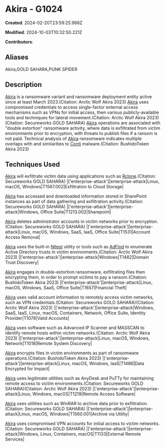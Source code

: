 # Akira - G1024

**Created**: 2024-02-20T23:59:25.966Z

**Modified**: 2024-10-03T10:32:50.221Z

**Contributors**: 

## Aliases

Akira,GOLD SAHARA,PUNK SPIDER

## Description

[Akira](https://attack.mitre.org/groups/G1024) is a ransomware variant and ransomware deployment entity active since at least March 2023.(Citation: Arctic Wolf Akira 2023) [Akira](https://attack.mitre.org/groups/G1024) uses compromised credentials to access single-factor external access mechanisms such as VPNs for initial access, then various publicly-available tools and techniques for lateral movement.(Citation: Arctic Wolf Akira 2023)(Citation: Secureworks GOLD SAHARA) [Akira](https://attack.mitre.org/groups/G1024) operations are associated with "double extortion" ransomware activity, where data is exfiltrated from victim environments prior to encryption, with threats to publish files if a ransom is not paid. Technical analysis of [Akira](https://attack.mitre.org/software/S1129) ransomware indicates multiple overlaps with and similarities to [Conti](https://attack.mitre.org/software/S0575) malware.(Citation: BushidoToken Akira 2023)

## Techniques Used


[Akira](https://attack.mitre.org/groups/G1024) will exfiltrate victim data using applications such as [Rclone](https://attack.mitre.org/software/S1040).(Citation: Secureworks GOLD SAHARA)
|['enterprise-attack']|enterprise-attack|Linux, macOS, Windows|T1567.002|Exfiltration to Cloud Storage|


[Akira](https://attack.mitre.org/groups/G1024) has accessed and downloaded information stored in SharePoint instances as part of data gathering and exfiltration activity.(Citation: Secureworks GOLD SAHARA)
|['enterprise-attack']|enterprise-attack|Windows, Office Suite|T1213.002|Sharepoint|


[Akira](https://attack.mitre.org/groups/G1024) deletes administrator accounts in victim networks prior to encryption.(Citation: Secureworks GOLD SAHARA)
|['enterprise-attack']|enterprise-attack|Linux, macOS, Windows, SaaS, IaaS, Office Suite|T1531|Account Access Removal|


[Akira](https://attack.mitre.org/groups/G1024) uses the built-in [Nltest](https://attack.mitre.org/software/S0359) utility or tools such as [AdFind](https://attack.mitre.org/software/S0552) to enumerate Active Directory trusts in victim environments.(Citation: Arctic Wolf Akira 2023) 
|['enterprise-attack']|enterprise-attack|Windows|T1482|Domain Trust Discovery|


[Akira](https://attack.mitre.org/groups/G1024) engages in double-extortion ransomware, exfiltrating files then encrypting them, in order to prompt victims to pay a ransom.(Citation: BushidoToken Akira 2023)
|['enterprise-attack']|enterprise-attack|Linux, macOS, Windows, SaaS, Office Suite|T1657|Financial Theft|


[Akira](https://attack.mitre.org/groups/G1024) uses valid account information to remotely access victim networks, such as VPN credentials.(Citation: Secureworks GOLD SAHARA)(Citation: Arctic Wolf Akira 2023)
|['enterprise-attack']|enterprise-attack|Windows, SaaS, IaaS, Linux, macOS, Containers, Network, Office Suite, Identity Provider|T1078|Valid Accounts|


[Akira](https://attack.mitre.org/groups/G1024) uses software such as Advanced IP Scanner and MASSCAN to identify remote hosts within victim networks.(Citation: Arctic Wolf Akira 2023)
|['enterprise-attack']|enterprise-attack|Linux, macOS, Windows, Network|T1018|Remote System Discovery|


[Akira](https://attack.mitre.org/groups/G1024) encrypts files in victim environments as part of ransomware operations.(Citation: BushidoToken Akira 2023)
|['enterprise-attack']|enterprise-attack|Linux, macOS, Windows, IaaS|T1486|Data Encrypted for Impact|


[Akira](https://attack.mitre.org/groups/G1024) uses legitimate utilities such as AnyDesk and PuTTy for maintaining remote access to victim environments.(Citation: Secureworks GOLD SAHARA)(Citation: Arctic Wolf Akira 2023)
|['enterprise-attack']|enterprise-attack|Linux, Windows, macOS|T1219|Remote Access Software|


[Akira](https://attack.mitre.org/groups/G1024) uses utilities such as WinRAR to archive data prior to exfiltration.(Citation: Secureworks GOLD SAHARA)
|['enterprise-attack']|enterprise-attack|Linux, macOS, Windows|T1560.001|Archive via Utility|


[Akira](https://attack.mitre.org/groups/G1024) uses compromised VPN accounts for initial access to victim networks.(Citation: Secureworks GOLD SAHARA)
|['enterprise-attack']|enterprise-attack|Windows, Linux, Containers, macOS|T1133|External Remote Services|

